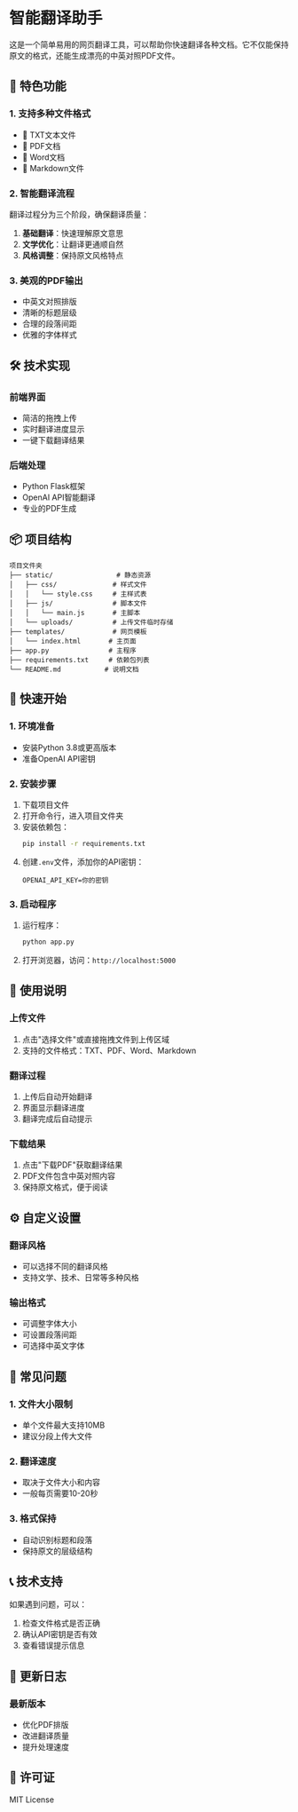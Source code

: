 # 智能翻译助手

这是一个简单易用的网页翻译工具，可以帮助你快速翻译各种文档。它不仅能保持原文的格式，还能生成漂亮的中英对照PDF文件。

## 🌟 特色功能

### 1. 支持多种文件格式
- 📄 TXT文本文件
- 📑 PDF文档
- 📝 Word文档
- 📘 Markdown文件

### 2. 智能翻译流程
翻译过程分为三个阶段，确保翻译质量：
1. **基础翻译**：快速理解原文意思
2. **文学优化**：让翻译更通顺自然
3. **风格调整**：保持原文风格特点

### 3. 美观的PDF输出
- 中英文对照排版
- 清晰的标题层级
- 合理的段落间距
- 优雅的字体样式

## 🛠️ 技术实现

### 前端界面
- 简洁的拖拽上传
- 实时翻译进度显示
- 一键下载翻译结果

### 后端处理
- Python Flask框架
- OpenAI API智能翻译
- 专业的PDF生成

## 📦 项目结构
```
项目文件夹
├── static/                # 静态资源
│   ├── css/              # 样式文件
│   │   └── style.css     # 主样式表
│   ├── js/               # 脚本文件
│   │   └── main.js       # 主脚本
│   └── uploads/          # 上传文件临时存储
├── templates/            # 网页模板
│   └── index.html       # 主页面
├── app.py               # 主程序
├── requirements.txt     # 依赖包列表
└── README.md           # 说明文档
```

## 🚀 快速开始

### 1. 环境准备
- 安装Python 3.8或更高版本
- 准备OpenAI API密钥

### 2. 安装步骤
1. 下载项目文件
2. 打开命令行，进入项目文件夹
3. 安装依赖包：
   ```bash
   pip install -r requirements.txt
   ```
4. 创建`.env`文件，添加你的API密钥：
   ```
   OPENAI_API_KEY=你的密钥
   ```

### 3. 启动程序
1. 运行程序：
   ```bash
   python app.py
   ```
2. 打开浏览器，访问：`http://localhost:5000`

## 📝 使用说明

### 上传文件
1. 点击"选择文件"或直接拖拽文件到上传区域
2. 支持的文件格式：TXT、PDF、Word、Markdown

### 翻译过程
1. 上传后自动开始翻译
2. 界面显示翻译进度
3. 翻译完成后自动提示

### 下载结果
1. 点击"下载PDF"获取翻译结果
2. PDF文件包含中英对照内容
3. 保持原文格式，便于阅读

## ⚙️ 自定义设置

### 翻译风格
- 可以选择不同的翻译风格
- 支持文学、技术、日常等多种风格

### 输出格式
- 可调整字体大小
- 可设置段落间距
- 可选择中英文字体

## 🔧 常见问题

### 1. 文件大小限制
- 单个文件最大支持10MB
- 建议分段上传大文件

### 2. 翻译速度
- 取决于文件大小和内容
- 一般每页需要10-20秒

### 3. 格式保持
- 自动识别标题和段落
- 保持原文的层级结构

## 📞 技术支持

如果遇到问题，可以：
1. 检查文件格式是否正确
2. 确认API密钥是否有效
3. 查看错误提示信息

## 🔄 更新日志

### 最新版本
- 优化PDF排版
- 改进翻译质量
- 提升处理速度

## 📄 许可证
MIT License 